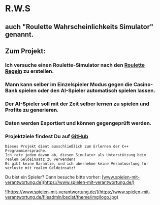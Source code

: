 #  R.W.S
## auch "Roulette Wahrscheinlichkeits Simulator" genannt.
## Zum Projekt:
	
### Ich versuche einen Roulette-Simulator nach den [Roulette Regeln](https://www.888slots.de/blog/roulette-strategie-guide/roulette-regeln) zu erstellen.
### Mann kann selber im Einzelspieler Modus gegen die Casino-Bank spielen oder den AI-Spieler automatisch spielen lassen.
### Der AI-Spieler soll mit der Zeit selber lernen zu spielen und Profite zu generieren.
### Daten werden Exportiert und können gegengeprüft werden.
### Projektziele findest Du auf [GitHub](https://github.com/CodeXela/Cplusplus-Roulette)


	Dieses Projekt dient ausschließlich zum Erlernen der C++ Programmiersprache.
	Ich rate jedem davon ab, diesen Simulator als Unterstützung beim realem Geldeinsatz zu verwenden!
	Es gibt keine Garantie, und ich übernehme keine Verantwortung für verluste mit realem Geldeinsatz!
	
Du bist ein Spieler? Dann besuche bitte vorher: [www.spielen-mit-verantwortung.de](https://www.spielen-mit-verantwortung.de/)

![https://www.spielen-mit-verantwortung.de/](https://www.spielen-mit-verantwortung.de/fileadmin/bsdist/theme/img/logo.jpg)

